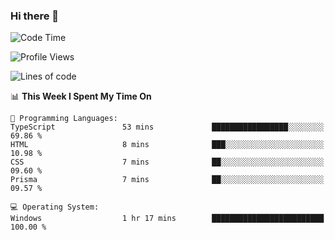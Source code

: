 ### Hi there 👋
<!--START_SECTION:waka-->
![Code Time](http://img.shields.io/badge/Code%20Time-157%20hrs%2015%20mins-blue)

![Profile Views](http://img.shields.io/badge/Profile%20Views-0-blue)

![Lines of code](https://img.shields.io/badge/From%20Hello%20World%20I%27ve%20Written-770.6%20thousand%20lines%20of%20code-blue)

📊 **This Week I Spent My Time On** 

```text
💬 Programming Languages: 
TypeScript               53 mins             █████████████████░░░░░░░░   69.86 % 
HTML                     8 mins              ███░░░░░░░░░░░░░░░░░░░░░░   10.98 % 
CSS                      7 mins              ██░░░░░░░░░░░░░░░░░░░░░░░   09.60 % 
Prisma                   7 mins              ██░░░░░░░░░░░░░░░░░░░░░░░   09.57 % 

💻 Operating System: 
Windows                  1 hr 17 mins        █████████████████████████   100.00 % 
```


<!--END_SECTION:waka-->
<!--
**AnimeruFR/AnimeruFR** is a ✨ _special_ ✨ repository because its `README.md` (this file) appears on your GitHub profile.

Here are some ideas to get you started:

- 🔭 I’m currently working on ...
- 🌱 I’m currently learning ...
- 👯 I’m looking to collaborate on ...
- 🤔 I’m looking for help with ...
- 💬 Ask me about ...
- 📫 How to reach me: ...
- 😄 Pronouns: ...
- ⚡ Fun fact: ...
-->
